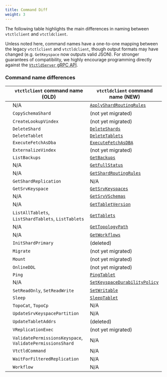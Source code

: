 ```yaml
---
title: Command Diff
weight: 3
---
```


The following table highlights the main differences in naming between `vtctlclient` and `vtctldclient`.

Unless noted here, command names have a one-to-one mapping between the legacy `vtctlclient` and `vtctldclient`, though output formats may have changed (e.g. `GetKeyspace` now outputs valid JSON).
For stronger guarantees of compatibility, we highly encourage programming directly against the [`VtctldServer` gRPC API][grpc_api_def].

[grpc_api_def]: https://github.com/vitessio/vitess/blob/04870fc27499ac64dcf6050c41fe9c44aea7099c/proto/vtctlservice.proto#L32-L33.

### Command name differences

| | `vtctlclient` command name (OLD) | `vtctldclient` command name (NEW) |
|-|-|-|
| | N/A | [`ApplyShardRoutingRules`](../../programs/vtctldclient/vtctldclient_applyroutingrules/) |
| | `CopySchemaShard` | (not yet migrated) |
| | `CreateLookupVindex` | (not yet migrated) |
| | `DeleteShard` | [`DeleteShards`](../../programs/vtctldclient/vtctldclient_deleteshards/) |
| | `DeleteTablet` | [`DeleteTablets`](../../programs/vtctldclient/vtctldclient_deletetablets/) |
| | `ExecuteFetchAsDba` | [`ExecuteFetchAsDBA`](../../programs/vtctldclient/vtctldclient_executefetchasdba/) |
| | `ExternalizeVindex` | (not yet migrated) |
| | `ListBackups` | [`GetBackups`](../../programs/vtctldclient/vtctldclient_getbackups/) |
| | N/A | [`GetFullStatus`](../../programs/vtctldclient/vtctldclient_getfullstatus/) |
| | N/A | [`GetShardRoutingRules`](../../programs/vtctldclient/vtctldclient_getshardroutingrules/) |
| | `GetShardReplication` | N/A |
| | `GetSrvKeyspace` | [`GetSrvKeyspaces`](../../programs/vtctldclient/vtctldclient_getsrvkeyspaces/) |
| | N/A | [`GetSrvVSchemas`](../../programs/vtctldclient/vtctldclient_getsrvvschemas/) |
| | N/A | [`GetTabletVersion`](../../programs/vtctldclient/vtctldclient_gettabletversion/) |
| | `ListAllTablets`, `ListShardTablets`, `ListTablets` | [`GetTablets`](../../programs/vtctldclient/vtctldclient_gettablets/) |
| | N/A | [`GetTopologyPath`](../../programs/vtctldclient/vtctldclient_gettopologypath/) |
| | N/A | [`GetWorkflows`](../../programs/vtctldclient/vtctldclient_getworkflows/) |
| | `InitShardPrimary` | (deleted) |
| | `Migrate` | (not yet migrated) |
| | `Mount` | (not yet migrated) |
| | `OnlineDDL` | (not yet migrated) |
| | `Ping` | [`PingTablet`](../../programs/vtctldclient/vtctldclient_pingtablet/) |
| | N/A | [`SetKeyspaceDurabilityPolicy`](../../programs/vtctldclient/vtctldclient_setkeyspacedurabilitypolicy/) |
| | `SetReadOnly`, `SetReadWrite` | [`SetWritable`](../../programs/vtctldclient/vtctldclient_setwritable/) |
| | `Sleep` | [`SleepTablet`](../../programs/vtctldclient/vtctldclient_sleeptablet/) |
| | `TopoCat`, `TopoCp` | N/A |
| | `UpdateSrvKeyspacePartition` | N/A |
| | `UpdateTabletAddrs` | (deleted) |
| | `VReplicationExec` | (not yet migrated) |
| | `ValidatePermissionsKeyspace`, `ValidatePermissionsShard` | N/A |
| | `VtctldCommand` | N/A |
| | `WaitForFilteredReplication` | N/A |
| | `Workflow` | N/A |
